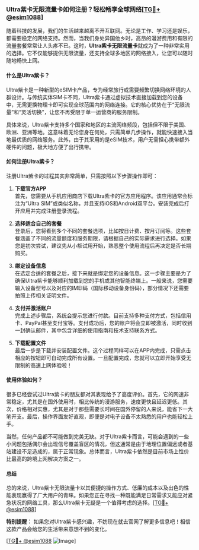 ### Ultra紫卡无限流量卡如何注册？轻松畅享全球网络[[TG💪+ @esim1088](https://t.me/s/esim1088)]

随着科技的发展，我们的生活越来越离不开互联网。无论是工作、学习还是娱乐，都需要稳定的网络支持。然而，当我们身处异国他乡时，高昂的漫游费用和有限的流量套餐常常让人头疼不已。这时，**Ultra紫卡无限流量卡**就成为了一种非常实用的选择。它不仅能够提供无限流量，还支持全球多地区的网络接入，让您可以随时随地畅快上网。

#### 什么是Ultra紫卡？

Ultra紫卡是一种新型的eSIM卡产品，专为经常旅行或需要频繁切换网络环境的人群设计。与传统实体SIM卡不同，Ultra紫卡通过虚拟技术直接加载到您的设备中，无需更换物理卡即可实现全球范围内的网络连接。它的核心优势在于“无限流量”和“灵活切换”，让您不再受限于单一运营商的服务限制。

具体来说，Ultra紫卡支持多个国家和地区的主流网络频段，包括但不限于美国、欧洲、亚洲等地。这意味着无论您身在何处，只需简单几步操作，就能快速接入当地最优质的网络服务。此外，由于其采用的是eSIM技术，用户无需担心携带额外硬件的问题，极大地方便了出行携带。

#### 如何注册Ultra紫卡？

注册Ultra紫卡的过程其实非常简单，只需按照以下步骤操作即可：

1. **下载官方APP**  
   首先，您需要从手机应用商店下载Ultra紫卡的官方应用程序。该应用通常会标注为“Ultra SIM”或类似名称，并且支持iOS和Android双平台。安装完成后打开应用并完成注册登录流程。

2. **选择适合自己的套餐**  
   登录后，您将看到多个不同的套餐选项，比如按日计费、按月订阅等。这些套餐涵盖了不同的流量额度和服务期限，请根据自己的实际需求进行选择。如果您是初次尝试，建议先从小额试用开始，熟悉整个使用流程后再决定是否长期购买。

3. **绑定设备信息**  
   在选定合适的套餐之后，接下来就是绑定您的设备信息。这一步骤主要是为了确保Ultra紫卡能够顺利加载到您的手机或其他智能终端上。一般来说，您需要输入设备型号以及对应的IMEI码（国际移动设备身份码），部分情况下还需要拍照上传相关证明文件。

4. **支付并激活账户**  
   完成上述步骤后，系统会提示您进行付款。目前支持多种支付方式，包括信用卡、PayPal甚至支付宝等。支付成功后，您的账户将会立即被激活，同时收到一封确认邮件，其中包含详细的使用指南和技术支持联系方式。

5. **下载配置文件**  
   最后一步是下载并安装配置文件。这个过程同样可以在APP内完成，只需点击相应的按钮即可自动完成所有设置。一旦配置完成，您就可以立即开始享受无限制的高速上网体验啦！

#### 使用体验如何？

很多已经尝试过Ultra紫卡的朋友都对其表现给予了高度评价。首先，它的网速非常稳定，尤其是在国外使用时，相比传统的漫游服务，速度更快且延迟更低。其次，价格相对实惠，尤其是对于那些需要长时间在国外停留的人来说，能省下一大笔开支。最后，操作界面友好直观，即便是对电子设备不太熟悉的用户也能轻松上手。

当然，任何产品都不可能做到完美无缺。对于Ultra紫卡而言，可能会遇到的一些小问题包括偶尔会出现信号覆盖盲区的情况，但这通常是由于地理位置偏远或者基站建设不足造成的，属于正常现象。总体而言，Ultra紫卡依然是目前市场上性价比最高的跨境上网解决方案之一。

#### 总结

总的来说，Ultra紫卡无限流量卡以其便捷的操作方式、低廉的成本以及出色的性能表现赢得了广大用户的青睐。如果您正在寻找一种既能满足日常需求又能应对紧急状况的网络工具，那么Ultra紫卡无疑是一个值得考虑的选择。[[TG💪+ @esim1088](https://t.me/s/esim1088)]

**特别提醒：** 如果您对Ultra紫卡感兴趣，不妨现在就去官网了解更多信息吧！相信这款产品会给您的生活带来意想不到的变化。  

[[TG💪+ @esim1088](https://t.me/s/esim1088) ![Image](https://i.postimg.cc/4NQfJmqS/Snipaste-2025-05-13-00-14-12.png)]
